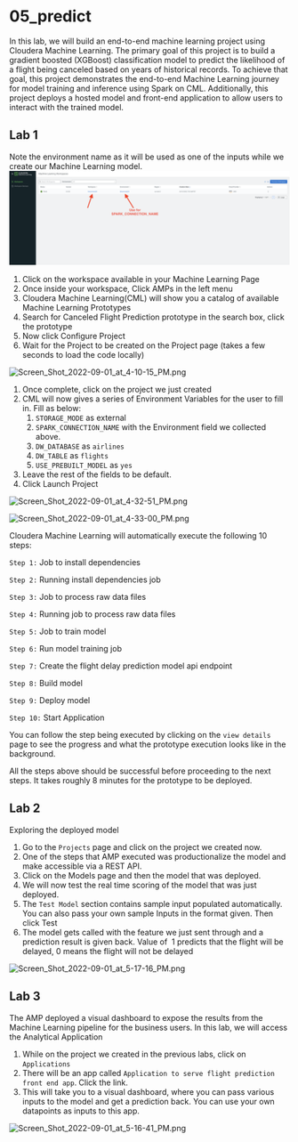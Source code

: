 # 05_predict

In this lab, we will build an end\-to\-end machine learning project using Cloudera Machine Learning. The primary goal of this project is to build a gradient boosted \(XGBoost\) classification model to predict the likelihood of a flight being canceled based on years of historical records. To achieve that goal, this project demonstrates the end\-to\-end Machine Learning journey for model training and inference using Spark on CML. Additionally, this project deploys a hosted model and front\-end application to allow users to interact with the trained model.

## Lab 1

Note the environment name as it will be used as one of the inputs while we create our Machine Learning model.
![Screen_Shot_2022-09-01_at_4-05-17_PM.png](images/Screen_Shot_2023_04_13_at_9_16_46_PM.png)

1. Click on the workspace available in your Machine Learning Page
2. Once inside your workspace, Click AMPs in the left menu
3. Cloudera Machine Learning\(CML\) will show you a catalog of available Machine Learning Prototypes
4. Search for Canceled Flight Prediction prototype in the search box, click the prototype
5. Now click Configure Project
6. Wait for the Project to be created on the Project page \(takes a few seconds to load the code locally\)

![Screen_Shot_2022-09-01_at_4-10-15_PM.png](image/Screen_Shot_2022-09-01_at_4-10-15_PM.png)

1. Once complete, click on the project we just created
2. CML will now gives a series of Environment Variables for the user to fill in. Fill as below:
    1. `STORAGE_MODE` as external
    2. `SPARK_CONNECTION_NAME` with the Environment field we collected above.
    3. `DW_DATABASE` as `airlines`
    4. `DW_TABLE` as `flights`
    5. `USE_PREBUILT_MODEL` as `yes`
3. Leave the rest of the fields to be default.
4. Click Launch Project

![Screen_Shot_2022-09-01_at_4-32-51_PM.png](image/Screen_Shot_2022-09-01_at_4-32-51_PM.png)

![Screen_Shot_2022-09-01_at_4-33-00_PM.png](image/Screen_Shot_2022-09-01_at_4-33-00_PM.png)

Cloudera Machine Learning will automatically execute the following 10 steps:

`Step 1:` Job to install dependencies

`Step 2:` Running install dependencies job

`Step 3:` Job to process raw data files

`Step 4:` Running job to process raw data files

`Step 5:` Job to train model

`Step 6:` Run model training job

`Step 7:` Create the flight delay prediction model api endpoint

`Step 8:` Build model

`Step 9:` Deploy model

`Step 10:` Start Application

You can follow the step being executed by clicking on the `view details` page to see the progress and what the prototype execution looks like in the background.

All the steps above should be successful before proceeding to the next steps. It takes roughly 8 minutes for the prototype to be deployed.

## Lab 2

Exploring the deployed model

1. Go to the `Projects` page and click on the project we created now.
2. One of the steps that AMP executed was productionalize the model and make accessible via a REST API.
3. Click on the Models page and then the model that was deployed.
4. We will now test the real time scoring of the model that was just deployed.
5. The `Test Model` section contains sample input populated automatically. You can also pass your own sample Inputs in the format given. Then click Test
6. The model gets called with the feature we just sent through and a prediction result is given back. Value of  1 predicts that the flight will be delayed, 0 means the flight will not be delayed

![Screen_Shot_2022-09-01_at_5-17-16_PM.png](image/Screen_Shot_2022-09-01_at_5-17-16_PM.png)

## Lab 3

The AMP deployed a visual dashboard to expose the results from the Machine Learning pipeline for the business users. In this lab, we will access the Analytical Application

1. While on the project we created in the previous labs, click on `Applications`
2. There will be an app called `Application to serve flight prediction front end app`. Click the link.
3. This will take you to a visual dashboard, where you can pass various inputs to the model and get a prediction back. You can use your own datapoints as inputs to this app.

![Screen_Shot_2022-09-01_at_5-16-41_PM.png](image/Screen_Shot_2022-09-01_at_5-16-41_PM.png)
